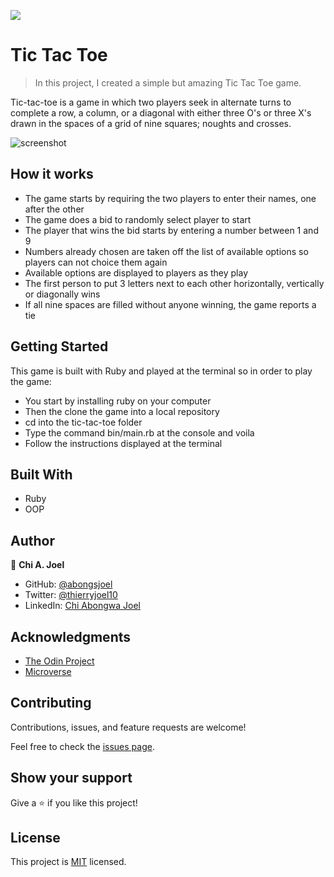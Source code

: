 ![](https://img.shields.io/badge/Microverse-blueviolet)

# Tic Tac Toe

> In this project, I created a simple but amazing Tic Tac Toe game.

Tic-tac-toe is a game in which two players seek in alternate turns to complete a row, a column, or a diagonal with either three O's or three X's drawn in the spaces of a grid of nine squares; noughts and crosses.

![screenshot](../readme_game_instructions/screenshot.png) 

## How it works

- The game starts by requiring the two players to enter their names, one after the other
- The game does a bid to randomly select player to start
- The player that wins the bid starts by entering a number between 1 and 9
- Numbers already chosen are taken off the list of available options so players can not choice them again
- Available options are displayed to players as they play
- The first person to put 3 letters next to each other horizontally, vertically or diagonally wins
- If all nine spaces are filled without anyone winning, the game reports a tie

## Getting Started

This game is built with Ruby and played at the terminal so in order to play the game:

- You start by installing ruby on your computer
- Then the clone the game into a local repository
- cd into the tic-tac-toe folder
- Type the command bin/main.rb at the console and voila
- Follow the instructions displayed at the terminal

## Built With

- Ruby
- OOP

## Author

👤 **Chi A. Joel**

- GitHub: [@abongsjoel](https://github.com/abongsjoel)
- Twitter: [@thierryjoel10](https://twitter.com/ThierryJoel10)
- LinkedIn: [Chi Abongwa Joel](https://www.linkedin.com/in/chi-abongwa-joel-b4285a97/)


## Acknowledgments

- [The Odin Project](https://www.theodinproject.com)
- [Microverse](https://www.microverse.org/)


## Contributing

Contributions, issues, and feature requests are welcome!

Feel free to check the [issues page](https://github.com/abongsjoel/tic-tac-toe/issues).


## Show your support
Give a ⭐️ if you like this project!

## License
  <p>This project is <a href="../main/LICENSE">MIT</a> licensed.</p>
